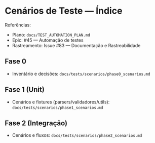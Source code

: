 # Cenários de Teste — Índice

Referências:
- Plano: `docs/TEST_AUTOMATION_PLAN.md`
- Epic: #45 — Automação de testes
- Rastreamento: Issue #83 — Documentação e Rastreabilidade

## Fase 0
- Inventário e decisões: `docs/tests/scenarios/phase0_scenarios.md`

## Fase 1 (Unit)
- Cenários e fixtures (parsers/validadores/utils): `docs/tests/scenarios/phase1_scenarios.md`

## Fase 2 (Integração)
- Cenários e fluxos: `docs/tests/scenarios/phase2_scenarios.md`
